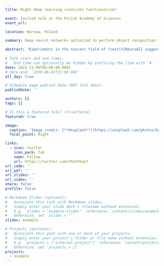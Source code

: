 ```yaml
---
title: Might deep learning vindicate functionalism?

event: Invited talk at the Polish Academy of Sciences
event_url: 

location: Warsaw, Poland

summary: Deep neural networks optimized to perform object recognition tasks predict patterns of neural activation in humans and monkeys, despite not having been trained on brain data. I discuss whether this can be viewed as a case of multiple realization.

abstract: "Experiments in the nascent field of \textit{NeuroAI} suggest that some deep neural networks are capable of executing some of the same operations as the human brain. Consequently, these experiments appear to offer unprecedentedly direct evidence for a liberal version of the functionalist position in the philosophy of mind, according to which mental properties can be realized in non-biological systems. I scrutinize this hypothesis by subjecting it to a stringent test from the literature on multiple realization. It turns out that the empirical assessment of this kind of multiple realization yields indeterminate results, because it is not clear whether the mental kind in question is genuine. This indeterminacy suggests that the claim that a computer carries out the same mental operation as some component of the human brain has less empirical content than functionalists have tended to presume. I conclude by describing how this result extends and sharpens a family of older \textit{triviality arguments} against functionalism."
    
# Talk start and end times.
#   End time can optionally be hidden by prefixing the line with `#`.
date: 2023-11-09T00:00:00.000Z
# date_end: '2030-06-01T15:00:00Z'
all_day: true

# Schedule page publish date (NOT talk date).
publishDate: ''

authors: []
tags: []

# Is this a featured talk? (true/false)
featured: true

image:
  caption: 'Image credit: [**Unsplash**](https://unsplash.com/photos/bzdhc5b3Bxs)'
  focal_point: Right

links:
  - icon: twitter
    icon_pack: fab
    name: Follow
    url: https://twitter.com/CRathkopf
url_code: ''
url_pdf: ''
url_slides: ''
url_video: ''
share: false
profile: false

# Markdown Slides (optional).
#   Associate this talk with Markdown slides.
#   Simply enter your slide deck's filename without extension.
#   E.g. `slides = "example-slides"` references `content/slides/example-slides.md`.
#   Otherwise, set `slides = ""`.
slides: example

# Projects (optional).
#   Associate this post with one or more of your projects.
#   Simply enter your project's folder or file name without extension.
#   E.g. `projects = ["internal-project"]` references `content/project/deep-learning/index.md`.
#   Otherwise, set `projects = []`.
projects:
  - example
---
```






